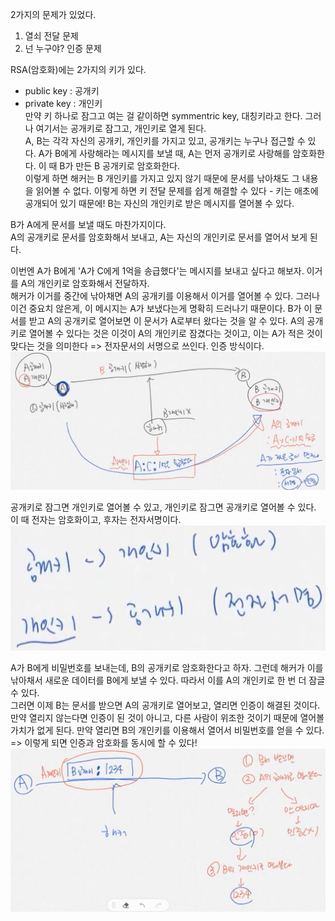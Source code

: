 2가지의 문제가 있었다.

1. 열쇠 전달 문제
2. 넌 누구야? 인증 문제

RSA(암호화)에는 2가지의 키가 있다.

- public key : 공개키
- private key : 개인키  
  만약 키 하나로 잠그고 여는 걸 같이하면 symmentric key, 대칭키라고 한다.
  그러나 여기서는 공개키로 잠그고, 개인키로 열게 된다.  
  A, B는 각각 자신의 공개키, 개인키를 가지고 있고, 공개키는 누구나 접근할 수 있다.
  A가 B에게 사랑해라는 메시지를 보낼 때, A는 먼저 공개키로 사랑해를 암호화한다.
  이 때 B가 만든 B 공개키로 암호화한다.  
  이렇게 하면 해커는 B 개인키를 가지고 있지 않기 때문에 문서를 낚아채도 그 내용을 읽어볼 수 없다.
  이렇게 하면 키 전달 문제를 쉽게 해결할 수 있다 - 키는 애초에 공개되어 있기 때문에!
  B는 자신의 개인키로 받은 메시지를 열어볼 수 있다.

B가 A에게 문서를 보낼 때도 마찬가지이다.  
A의 공개키로 문서를 암호화해서 보내고, A는 자신의 개인키로 문서를 열어서 보게 된다.

이번엔 A가 B에게 'A가 C에게 1억을 송급했다'는 메시지를 보내고 싶다고 해보자.
이거를 A의 개인키로 암호화해서 전달하자.  
해커가 이거를 중간에 낚아채면 A의 공개키를 이용해서 이거를 열어볼 수 있다.
그러나 이건 중요치 않은게, 이 메시지는 A가 보냈다는게 명확히 드러나기 때문이다.
B가 이 문서를 받고 A의 공개키로 열어보면 이 문서가 A로부터 왔다는 것을 알 수 있다.
A의 공개키로 열어볼 수 있다는 것은 이것이 A의 개인키로 잠겼다는 것이고, 이는 A가 적은 것이 맞다는 것을 의미한다
=> 전자문서의 서명으로 쓰인다. 인증 방식이다.  
![](./images/4_RSA1.jpeg)

공개키로 잠그면 개인키로 열어볼 수 있고, 개인키로 잠그면 공개키로 열어볼 수 있다.
이 때 전자는 암호화이고, 후자는 전자서명이다.  
![](./images/4_RSA2.jpeg)

A가 B에게 비밀번호를 보내는데, B의 공개키로 암호화한다고 하자.
그런데 해커가 이를 낚아채서 새로운 데이터를 B에게 보낼 수 있다.
따라서 이를 A의 개인키로 한 번 더 잠글 수 있다.  
그러면 이제 B는 문서를 받으면 A의 공개키로 열어보고, 열리면 인증이 해결된 것이다.
만약 열리지 않는다면 인증이 된 것이 아니고, 다른 사람이 위조한 것이기 때문에 열어볼 가치가 없게 된다.
만약 열리면 B의 개인키를 이용해서 열어서 비밀번호를 얻을 수 있다.
=> 이렇게 되면 인증과 암호화를 동시에 할 수 있다!  
![](./images/4_RSA3.jpeg)
